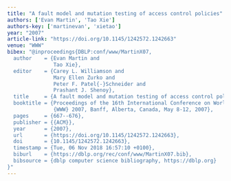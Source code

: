```yaml
---
title: "A fault model and mutation testing of access control policies"
authors: ['Evan Martin', 'Tao Xie']
authors-key: ['martinevan', 'xietao']
year: "2007"
article-link: "https://doi.org/10.1145/1242572.1242663"
venue: "WWW"
bibex: "@inproceedings{DBLP:conf/www/MartinX07,
  author    = {Evan Martin and
               Tao Xie},
  editor    = {Carey L. Williamson and
               Mary Ellen Zurko and
               Peter F. Patel{-}Schneider and
               Prashant J. Shenoy},
  title     = {A fault model and mutation testing of access control policies},
  booktitle = {Proceedings of the 16th International Conference on World Wide Web,
               {WWW} 2007, Banff, Alberta, Canada, May 8-12, 2007},
  pages     = {667--676},
  publisher = {{ACM}},
  year      = {2007},
  url       = {https://doi.org/10.1145/1242572.1242663},
  doi       = {10.1145/1242572.1242663},
  timestamp = {Tue, 06 Nov 2018 16:57:10 +0100},
  biburl    = {https://dblp.org/rec/conf/www/MartinX07.bib},
  bibsource = {dblp computer science bibliography, https://dblp.org}
}"
---
```

